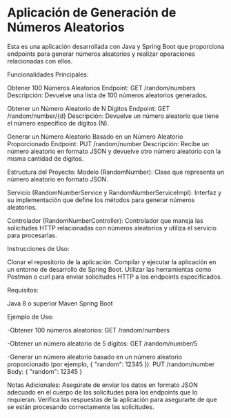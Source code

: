 # Aplicación de Generación de Números Aleatorios

Esta es una aplicación desarrollada con Java y Spring Boot que proporciona endpoints para generar números aleatorios y realizar operaciones relacionadas con ellos.

Funcionalidades Principales:

Obtener 100 Números Aleatorios
Endpoint: GET /random/numbers
Descripción: Devuelve una lista de 100 números aleatorios generados.

Obtener un Número Aleatorio de N Dígitos
Endpoint: GET /random/number/{d}
Descripción: Devuelve un número aleatorio que tiene el número específico de dígitos (N).

Generar un Número Aleatorio Basado en un Número Aleatorio Proporcionado
Endpoint: PUT /random/number
Descripción: Recibe un número aleatorio en formato JSON y devuelve otro número aleatorio con la misma cantidad de dígitos.

Estructura del Proyecto:
Modelo (RandomNumber):
Clase que representa un número aleatorio en formato JSON.

Servicio (RandomNumberService y RandomNumberServiceImpl):
Interfaz y su implementación que define los métodos para generar números aleatorios.

Controlador (RandomNumberController):
Controlador que maneja las solicitudes HTTP relacionadas con números aleatorios y utiliza el servicio para procesarlas.

Instrucciones de Uso:

Clonar el repositorio de la aplicación.
Compilar y ejecutar la aplicación en un entorno de desarrollo de Spring Boot.
Utilizar las herramientas como Postman o curl para enviar solicitudes HTTP a los endpoints especificados.

Requisitos:

Java 8 o superior
Maven
Spring Boot

Ejemplo de Uso:

-Obtener 100 números aleatorios:
GET /random/numbers

-Obtener un número aleatorio de 5 dígitos:
GET /random/number/5

-Generar un número aleatorio basado en un número aleatorio proporcionado (por ejemplo, { "random": 12345 }):
PUT /random/number
Body: { "random": 12345 }

Notas Adicionales:
Asegúrate de enviar los datos en formato JSON adecuado en el cuerpo de las solicitudes para los endpoints que lo requieran.
Verifica las respuestas de la aplicación para asegurarte de que se están procesando correctamente las solicitudes.
